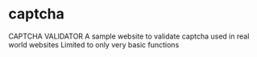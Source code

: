 # captcha
CAPTCHA VALIDATOR
A sample website to validate captcha used in real world websites
Limited to only very basic functions

